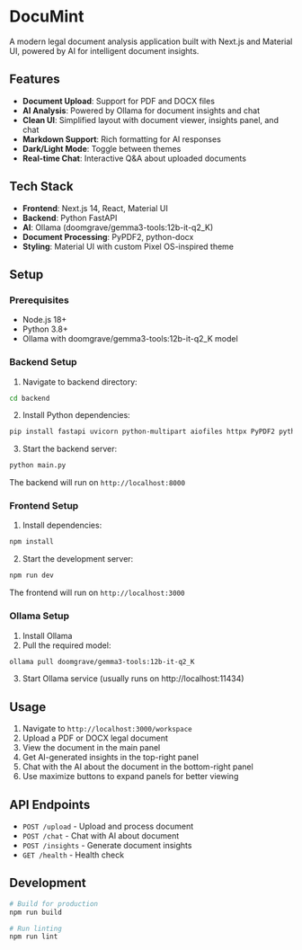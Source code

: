# DocuMint

A modern legal document analysis application built with Next.js and Material UI, powered by AI for intelligent document insights.

## Features

- **Document Upload**: Support for PDF and DOCX files
- **AI Analysis**: Powered by Ollama for document insights and chat
- **Clean UI**: Simplified layout with document viewer, insights panel, and chat
- **Markdown Support**: Rich formatting for AI responses
- **Dark/Light Mode**: Toggle between themes
- **Real-time Chat**: Interactive Q&A about uploaded documents

## Tech Stack

- **Frontend**: Next.js 14, React, Material UI
- **Backend**: Python FastAPI
- **AI**: Ollama (doomgrave/gemma3-tools:12b-it-q2_K)
- **Document Processing**: PyPDF2, python-docx
- **Styling**: Material UI with custom Pixel OS-inspired theme

## Setup

### Prerequisites

- Node.js 18+
- Python 3.8+
- Ollama with doomgrave/gemma3-tools:12b-it-q2_K model

### Backend Setup

1. Navigate to backend directory:
```bash
cd backend
```

2. Install Python dependencies:
```bash
pip install fastapi uvicorn python-multipart aiofiles httpx PyPDF2 python-docx pydantic
```

3. Start the backend server:
```bash
python main.py
```

The backend will run on `http://localhost:8000`

### Frontend Setup

1. Install dependencies:
```bash
npm install
```

2. Start the development server:
```bash
npm run dev
```

The frontend will run on `http://localhost:3000`

### Ollama Setup

1. Install Ollama
2. Pull the required model:
```bash
ollama pull doomgrave/gemma3-tools:12b-it-q2_K
```

3. Start Ollama service (usually runs on http://localhost:11434)

## Usage

1. Navigate to `http://localhost:3000/workspace`
2. Upload a PDF or DOCX legal document
3. View the document in the main panel
4. Get AI-generated insights in the top-right panel
5. Chat with the AI about the document in the bottom-right panel
6. Use maximize buttons to expand panels for better viewing

## API Endpoints

- `POST /upload` - Upload and process document
- `POST /chat` - Chat with AI about document
- `POST /insights` - Generate document insights
- `GET /health` - Health check

## Development

```bash
# Build for production
npm run build

# Run linting
npm run lint
```
